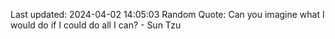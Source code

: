 Last updated: 2024-04-02 14:05:03
Random Quote: Can you imagine what I would do if I could do all I can? - Sun Tzu